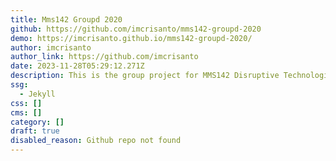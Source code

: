 ```yaml
---
title: Mms142 Groupd 2020
github: https://github.com/imcrisanto/mms142-groupd-2020
demo: https://imcrisanto.github.io/mms142-groupd-2020/
author: imcrisanto
author_link: https://github.com/imcrisanto
date: 2023-11-28T05:29:12.271Z
description: This is the group project for MMS142 Disruptive Technologies
ssg:
  - Jekyll
css: []
cms: []
category: []
draft: true
disabled_reason: Github repo not found
---
```

